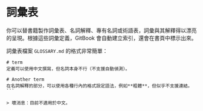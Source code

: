 # 詞彙表

你可以替書籍製作詞彙表、名詞解釋、專有名詞或術語表，詞彙與其解釋得以漂亮的呈現。根據這些詞彙定義，GitBook 會自動建立索引，還會在書頁中標示出來。

詞彙表檔案 `GLOSSARY.md` 的格式非常簡單：

````
# term
定義可以使用中文撰寫，但名詞本身不行（不支援自動偵測）。

# Another term
在名詞解釋的部分，可以使用各種行內的格式設定語法，例如**粗體**，但似乎不支援連結。
```

> 壞消息：目前不適用於中文。